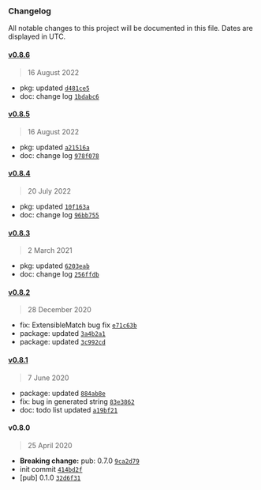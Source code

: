 ### Changelog

All notable changes to this project will be documented in this file. Dates are displayed in UTC.

#### [v0.8.6](https://github.com/saostad/ldap-query-generator/compare/v0.8.5...v0.8.6)

> 16 August 2022

- pkg: updated [`d481ce5`](https://github.com/saostad/ldap-query-generator/commit/d481ce53f0668361e4d5bb2679be8eca55f7950a)
- doc: change log [`1bdabc6`](https://github.com/saostad/ldap-query-generator/commit/1bdabc6d8360cdc6f1115963fdad803d325a58af)

#### [v0.8.5](https://github.com/saostad/ldap-query-generator/compare/v0.8.4...v0.8.5)

> 16 August 2022

- pkg: updated [`a21516a`](https://github.com/saostad/ldap-query-generator/commit/a21516a5d40d86fdc0114e14738a8c4ec89a1a7c)
- doc: change log [`978f078`](https://github.com/saostad/ldap-query-generator/commit/978f0789663b56c8cf03dc029d8c3c3c2b668738)

#### [v0.8.4](https://github.com/saostad/ldap-query-generator/compare/v0.8.3...v0.8.4)

> 20 July 2022

- pkg: updated [`10f163a`](https://github.com/saostad/ldap-query-generator/commit/10f163af139b068ea9d858f9129942f0ebb9fb86)
- doc: change log [`96bb755`](https://github.com/saostad/ldap-query-generator/commit/96bb75504140bffc4f52495e56810cf05a4c4a10)

#### [v0.8.3](https://github.com/saostad/ldap-query-generator/compare/v0.8.2...v0.8.3)

> 2 March 2021

- pkg: updated [`6203eab`](https://github.com/saostad/ldap-query-generator/commit/6203eab71b5142da579a6f7fa9b0b872b088e4f9)
- doc: change log [`256ffdb`](https://github.com/saostad/ldap-query-generator/commit/256ffdb0c915b43a2b30c3d1a4d7fe44b9d033e2)

#### [v0.8.2](https://github.com/saostad/ldap-query-generator/compare/v0.8.1...v0.8.2)

> 28 December 2020

- fix: ExtensibleMatch bug fix [`e71c63b`](https://github.com/saostad/ldap-query-generator/commit/e71c63bdfcc9c5e33b5f7e980e650b09a606e036)
- package: updated [`3a4b2a1`](https://github.com/saostad/ldap-query-generator/commit/3a4b2a1e61f176258ea3cc16e5ba349035b6887f)
- package: updated [`3c992cd`](https://github.com/saostad/ldap-query-generator/commit/3c992cd813a425d4839fb84c411e1a053f5b3fad)

#### [v0.8.1](https://github.com/saostad/ldap-query-generator/compare/v0.8.0...v0.8.1)

> 7 June 2020

- package: updated [`884ab8e`](https://github.com/saostad/ldap-query-generator/commit/884ab8e1966c1273d8c15eda1d697c1c51254e03)
- fix: bug in generated string [`83e3862`](https://github.com/saostad/ldap-query-generator/commit/83e386231f41da6efa1945d5a22fcd488884fc00)
- doc: todo list updated [`a19bf21`](https://github.com/saostad/ldap-query-generator/commit/a19bf21381996612930651ec6845317fc1691f44)

#### v0.8.0

> 25 April 2020

- **Breaking change:** pub: 0.7.0 [`9ca2d79`](https://github.com/saostad/ldap-query-generator/commit/9ca2d79e11eb1be641a484f8b4f784e1266fde27)
- init commit [`414bd2f`](https://github.com/saostad/ldap-query-generator/commit/414bd2fe269651e3e740dc0cc475e4c5627eef1b)
- [pub] 0.1.0 [`32d6f31`](https://github.com/saostad/ldap-query-generator/commit/32d6f31950b813ccc1fd9d0b8d255b348520365a)
